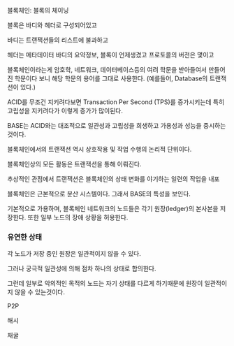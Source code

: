 블록체인: 블록의 체이닝

블록은 바디와 헤더로 구성되어있고

바디는 트랜잭션들의 리스트에 불과하고

헤더는 메타데이터 바디의 요약정보, 블록이 언제생겼고 프로토콜의 버전은 몇이고

블록체인이라는게 암호학, 네트워크, 데이터베이스등의 여려 학문을 받아들여서 만들어진 학문이다 보니 해당 학문의 용어를 그대로 사용한다. (예를들어, Database의 트랜잭션이 있다.)

ACID를 무조건 지키려다보면 Transaction Per Second (TPS)를 증가시키는데 특히 고립성을 지키려다가 이렇게 증가가 많이된다.

BASE는 ACID와는 대조적으로 일관성과 고립성을 희생하고 가용성과 성능을 중시하는것이다.

블록체인에서의 트랜잭션 역시 상호작용 및 작업 수행의 논리적 단위이다.

블록체인상의 모든 활동은 트랜잭션을 통해 이뤄진다.

추상적인 관점에서 트랜잭션은 블록체인의 상태 변화를 야기하는 일련의 작업을 내포

블록체인은 근본적으로 분산 시스템이다. 그래서 BASE의 특성을 보인다.

기본적으로 가용하며, 블록체인 네트워크의 노드들은 각기 원장(ledger)의 본사본을 저장한다. 또한 일부 노드의 장애 상황을 허용한다.

### 유연한 상태

각 노드가 저장 중인 원장은 일관적이지 않을 수 있다.

그러나 궁극적 일관성에 의해 점차 하나의 상태로 합의한다.

그런데 일부로 악의적인 목적의 노드는 자기 상태를 다르게 하기때문에 원장이 일관적이지 않을 수 있는것이다.

P2P

해시

채굴
